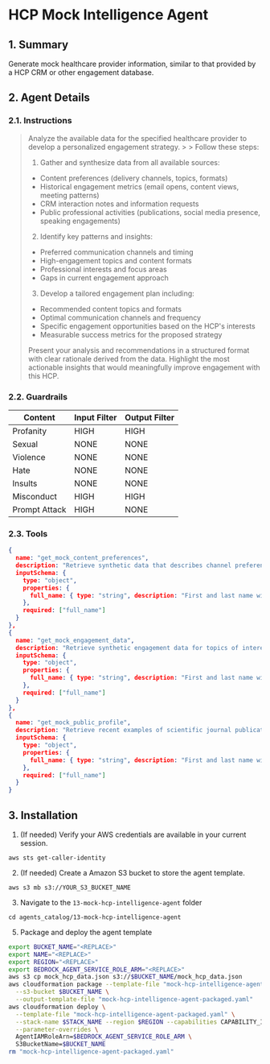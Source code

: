 # HCP Mock Intelligence Agent

## 1. Summary

Generate mock healthcare provider information, similar to that provided by a HCP CRM or other engagement database.

## 2. Agent Details

### 2.1. Instructions

> Analyze the available data for the specified healthcare provider to develop a personalized engagement strategy. > > Follow these steps:
>
> 1. Gather and synthesize data from all available sources:
>
> * Content preferences (delivery channels, topics, formats)
> * Historical engagement metrics (email opens, content views, meeting patterns)
> * CRM interaction notes and information requests
> * Public professional activities (publications, social media presence, speaking engagements)
>
> 2. Identify key patterns and insights:
>
> * Preferred communication channels and timing
> * High-engagement topics and content formats
> * Professional interests and focus areas
> * Gaps in current engagement approach
>
> 3. Develop a tailored engagement plan including:
>
> * Recommended content topics and formats
> * Optimal communication channels and frequency
> * Specific engagement opportunities based on the HCP's interests
> * Measurable success metrics for the proposed strategy
>
> Present your analysis and recommendations in a structured format with clear rationale derived from the data.
> Highlight the most actionable insights that would meaningfully improve engagement with this HCP.

### 2.2. Guardrails

| Content | Input Filter | Output Filter |
| ---- | ---- | ---- |
| Profanity | HIGH | HIGH |
| Sexual | NONE | NONE |
| Violence | NONE | NONE |
| Hate | NONE | NONE |
| Insults | NONE | NONE |
| Misconduct | HIGH | HIGH |
| Prompt Attack | HIGH | NONE |

### 2.3. Tools

```json
{
  name: "get_mock_content_preferences",
  description: "Retrieve synthetic data that describes channel preference (digital vs face-to-face), content preference (video vs text vs interactive), and topics of interest for a given HCP.",
  inputSchema: {
    type: "object",
    properties: {
      full_name: { type: "string", description: "First and last name without any titles, e.g. Alejandro Rosalez, or John Stiles"},
    },
    required: ["full_name"]
  }
},
{
  name: "get_mock_engagement_data",
  description: "Retrieve synthetic engagement data for topics of interest, field interaction notes, and medical information requests.",
  inputSchema: {
    type: "object",
    properties: {
      full_name: { type: "string", description: "First and last name without any titles, e.g. Alejandro Rosalez, or John Stiles"},
    },
    required: ["full_name"]
  }
},
{
  name: "get_mock_public_profile",
  description: "Retrieve recent examples of scientific journal publications, news articles, and social media posts.",
  inputSchema: {
    type: "object",
    properties: {
      full_name: { type: "string", description: "First and last name without any titles, e.g. Alejandro Rosalez, or John Stiles"},
    },
    required: ["full_name"]
  }
}
```

## 3. Installation

1. (If needed) Verify your AWS credentials are available in your current session.

`aws sts get-caller-identity`

2. (If needed) Create a Amazon S3 bucket to store the agent template.

`aws s3 mb s3://YOUR_S3_BUCKET_NAME`

3. Navigate to the `13-mock-hcp-intelligence-agent` folder

`cd agents_catalog/13-mock-hcp-intelligence-agent`

5. Package and deploy the agent template

```bash
export BUCKET_NAME="<REPLACE>"
export NAME="<REPLACE>"
export REGION="<REPLACE>"
export BEDROCK_AGENT_SERVICE_ROLE_ARM="<REPLACE>"
aws s3 cp mock_hcp_data.json s3://$BUCKET_NAME/mock_hcp_data.json
aws cloudformation package --template-file "mock-hcp-intelligence-agent.yaml" \
  --s3-bucket $BUCKET_NAME \
  --output-template-file "mock-hcp-intelligence-agent-packaged.yaml"
aws cloudformation deploy \
  --template-file "mock-hcp-intelligence-agent-packaged.yaml" \
  --stack-name $STACK_NAME --region $REGION --capabilities CAPABILITY_IAM \
  --parameter-overrides \
  AgentIAMRoleArn=$BEDROCK_AGENT_SERVICE_ROLE_ARM \
  S3BucketName=$BUCKET_NAME
rm "mock-hcp-intelligence-agent-packaged.yaml"
```
